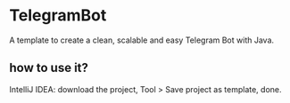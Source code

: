 # TelegramBot

A template to create a clean, scalable and easy Telegram Bot with Java.

## how to use it?

IntelliJ IDEA: download the project, Tool > Save project as template, done.

